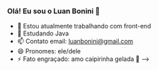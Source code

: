 ### Olá! Eu sou o Luan Bonini 👋



- 🔭 Estou atualmente trabalhando com front-end
- 🌱 Estudando Java
- 📫 Contato email: luanbonini@gmail.com
- 😄 Pronomes: ele/dele
- ⚡ Fato engraçado: amo caipirinha gelada 🍹
-->
